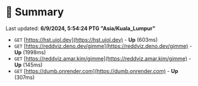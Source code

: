# 📖 Summary
Last updated: **6/9/2024, 5:54:24 PTG "Asia/Kuala_Lumpur"**

- `GET` [https://hst.ujol.dev](https://hst.ujol.dev) - **Up** (603ms)
- `GET` [https://reddviz.deno.dev/gimme](https://reddviz.deno.dev/gimme) - **Up** (1998ms)
- `GET` [https://reddviz.amar.kim/gimme](https://reddviz.amar.kim/gimme) - **Up** (145ms)
- `GET` [https://dumb.onrender.com](https://dumb.onrender.com) - **Up** (307ms)
